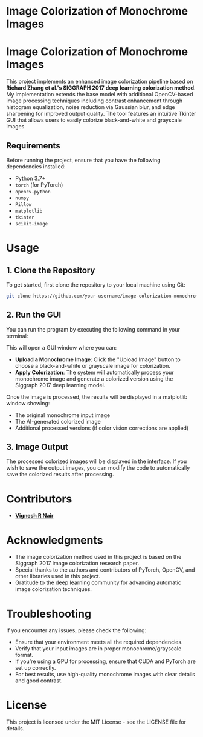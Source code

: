# Image Colorization of Monochrome Images

# Image Colorization of Monochrome Images

This project implements an enhanced image colorization pipeline based on **Richard Zhang et al.'s SIGGRAPH 2017 deep learning colorization method**. My implementation extends the base model with additional OpenCV-based image processing techniques including contrast enhancement through histogram equalization, noise reduction via Gaussian blur, and edge sharpening for improved output quality. The tool features an intuitive Tkinter GUI that allows users to easily colorize black-and-white and grayscale images


## Requirements

Before running the project, ensure that you have the following dependencies installed:

- Python 3.7+
- `torch` (for PyTorch)
- `opencv-python`
- `numpy`
- `Pillow`
- `matplotlib`
- `tkinter`
- `scikit-image`


# Usage

## 1. Clone the Repository

To get started, first clone the repository to your local machine using Git:

```bash
git clone https://github.com/your-username/image-colorization-monochrome.git
```

## 2. Run the GUI

You can run the program by executing the following command in your terminal:

This will open a GUI window where you can:

- **Upload a Monochrome Image**: Click the "Upload Image" button to choose a black-and-white or grayscale image for colorization.
- **Apply Colorization**: The system will automatically process your monochrome image and generate a colorized version using the Siggraph 2017 deep learning model.


Once the image is processed, the results will be displayed in a matplotlib window showing:

- The original monochrome input image
- The AI-generated colorized image
- Additional processed versions (if color vision corrections are applied)

## 3. Image Output

The processed colorized images will be displayed in the interface. If you wish to save the output images, you can modify the code to automatically save the colorized results after processing.

# Contributors

- **[Vignesh R Nair](https://github.com/VigneshR387)** 

# Acknowledgments

- The image colorization method used in this project is based on the Siggraph 2017 image colorization research paper.
- Special thanks to the authors and contributors of PyTorch, OpenCV, and other libraries used in this project.
- Gratitude to the deep learning community for advancing automatic image colorization techniques.

# Troubleshooting

If you encounter any issues, please check the following:

- Ensure that your environment meets all the required dependencies.
- Verify that your input images are in proper monochrome/grayscale format.
- If you're using a GPU for processing, ensure that CUDA and PyTorch are set up correctly.
- For best results, use high-quality monochrome images with clear details and good contrast.

# License

This project is licensed under the MIT License - see the LICENSE file for details.
